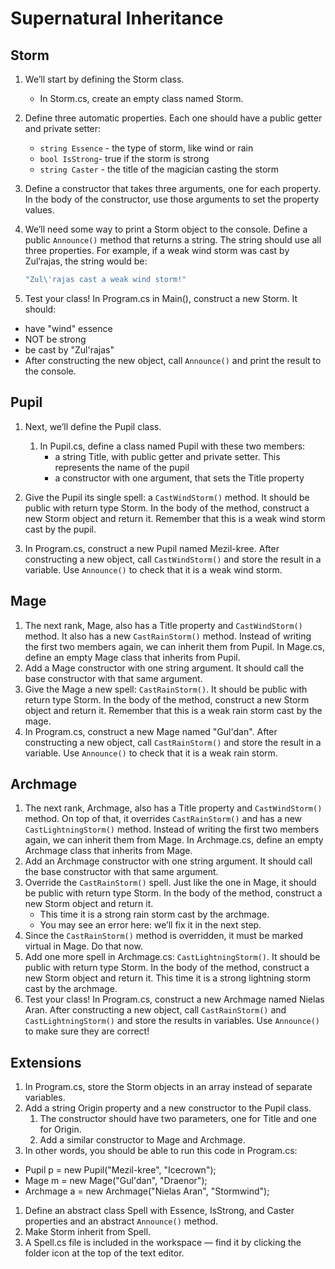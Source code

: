 # Supernatural Inheritance

## Storm

1. We’ll start by defining the Storm class.
   - In Storm.cs, create an empty class named Storm.
2. Define three automatic properties. Each one should have a public getter and private setter:
   - `string Essence` - the type of storm, like wind or rain
   - `bool IsStrong`- true if the storm is strong
   - `string Caster` - the title of the magician casting the storm
3. Define a constructor that takes three arguments, one for each property.
   In the body of the constructor, use those arguments to set the property values.
4. We’ll need some way to print a Storm object to the console.
   Define a public `Announce()` method that returns a string.
   The string should use all three properties.
   For example, if a weak wind storm was cast by Zul’rajas, the string would be:

    ```cs
    "Zul\'rajas cast a weak wind storm!"
    ```

5. Test your class! In Program.cs in Main(), construct a new Storm. It should:

- have "wind" essence
- NOT be strong
- be cast by "Zul'rajas"
- After constructing the new object, call `Announce()` and print the result to the console.

## Pupil

1. Next, we’ll define the Pupil class.
   1. In Pupil.cs, define a class named Pupil with these two members:
        - a string Title, with public getter and private setter. This represents the name of the pupil
        - a constructor with one argument, that sets the Title property
2. Give the Pupil its single spell: a `CastWindStorm()` method. It should be public with return type Storm. In the body of the method, construct a new Storm object and return it.
Remember that this is a weak wind storm cast by the pupil.

3. In Program.cs, construct a new Pupil named Mezil-kree. After constructing a new object, call `CastWindStorm()` and store the result in a variable. Use `Announce()` to check that it is a weak wind storm.

## Mage

1. The next rank, Mage, also has a Title property and `CastWindStorm()` method. It also has a new `CastRainStorm()` method. Instead of writing the first two members again, we can inherit them from Pupil. In Mage.cs, define an empty Mage class that inherits from Pupil.
1. Add a Mage constructor with one string argument. It should call the base constructor with that same argument.
1. Give the Mage a new spell: `CastRainStorm()`. It should be public with return type Storm. In the body of the method, construct a new Storm object and return it. Remember that this is a weak rain storm cast by the mage.
1. In Program.cs, construct a new Mage named "Gul'dan". After constructing a new object, call `CastRainStorm()` and store the result in a variable. Use `Announce()` to check that it is a weak rain storm.

## Archmage

1. The next rank, Archmage, also has a Title property and `CastWindStorm()` method. On top of that, it overrides `CastRainStorm()` and has a new `CastLightningStorm()` method. Instead of writing the first two members again, we can inherit them from Mage. In Archmage.cs, define an empty Archmage class that inherits from Mage.
2. Add an Archmage constructor with one string argument. It should call the base constructor with that same argument.
3. Override the `CastRainStorm()` spell. Just like the one in Mage, it should be public with return type Storm. In the body of the method, construct a new Storm object and return it.
   - This time it is a strong rain storm cast by the archmage.
   - You may see an error here: we’ll fix it in the next step.
4. Since the `CastRainStorm()` method is overridden, it must be marked virtual in Mage. Do that now.
5. Add one more spell in Archmage.cs: `CastLightningStorm()`. It should be public with return type Storm. In the body of the method, construct a new Storm object and return it. This time it is a strong lightning storm cast by the archmage.
6. Test your class! In Program.cs, construct a new Archmage named Nielas Aran. After constructing a new object, call `CastRainStorm()` and `CastLightningStorm()` and store the results in variables. Use `Announce()` to make sure they are correct!

## Extensions

1. In Program.cs, store the Storm objects in an array instead of separate variables.
2. Add a string Origin property and a new constructor to the Pupil class.
   1. The constructor should have two parameters, one for Title and one for Origin.
   2. Add a similar constructor to Mage and Archmage.
3. In other words, you should be able to run this code in Program.cs:

- Pupil p = new Pupil("Mezil-kree", "Icecrown");
- Mage m = new Mage("Gul'dan", "Draenor");
- Archmage a = new Archmage("Nielas Aran", "Stormwind");

1. Define an abstract class Spell with Essence, IsStrong, and Caster properties and an abstract `Announce()` method.
2. Make Storm inherit from Spell.
3. A Spell.cs file is included in the workspace — find it by clicking the folder icon at the top of the text editor.
